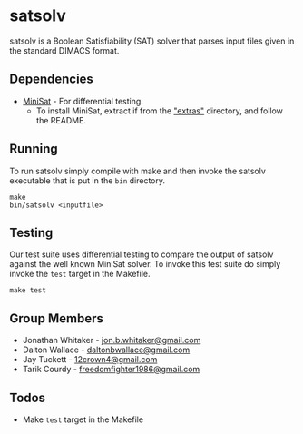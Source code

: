satsolv
=======
satsolv is a Boolean Satisfiability (SAT) solver that parses input files given
in the standard DIMACS format.

Dependencies
------------
* [MiniSat](https://github.com/niklasso/minisat.git) - For differential testing.
    * To install MiniSat, extract if from the ["extras"](extras/) directory, and follow the README.

Running
-------
To run satsolv simply compile with make and then invoke the satsolv executable that
is put in the `bin` directory.

```
make
bin/satsolv <inputfile>
```

Testing
-------
Our test suite uses differential testing to compare the output of satsolv against
the well known MiniSat solver. To invoke this test suite do simply invoke the `test`
target in the Makefile.

```
make test
```

Group Members
-------------
* Jonathan Whitaker - jon.b.whitaker@gmail.com
* Dalton Wallace - daltonbwallace@gmail.com
* Jay Tuckett - 12crown4@gmail.com
* Tarik Courdy - freedomfighter1986@gmail.com

Todos
-----
* Make `test` target in the Makefile
